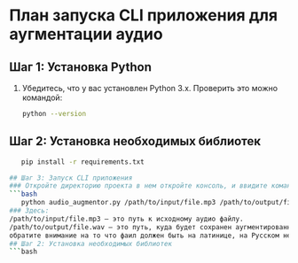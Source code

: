 # План запуска CLI приложения для аугментации аудио

## Шаг 1: Установка Python
1. Убедитесь, что у вас установлен Python 3.x. Проверить это можно командой:
   ```bash
   python --version
## Шаг 2: Установка необходимых библиотек
```bash
   pip install -r requirements.txt

## Шаг 3: Запуск CLI приложения
### Откройте директорию проекта в нем откройте консоль, и ввидите команду
```bash
   python audio_augmentor.py /path/to/input/file.mp3 /path/to/output/file.wav
### Здесь:
/path/to/input/file.mp3 — это путь к исходному аудио файлу.
/path/to/output/file.wav — это путь, куда будет сохранен аугментированный аудио файл. Убедитесь, что указали путь с расширением .wav.
обратите внимание на то что фаил должен быть на латинице, на Русском не работает, без пробелов.
## Шаг 2: Установка необходимых библиотек
```bash



   
